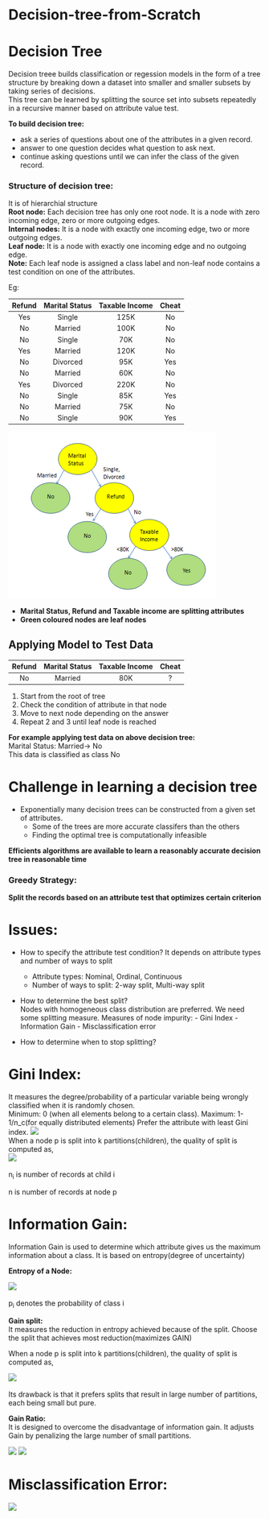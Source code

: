 # Decision-tree-from-Scratch

# Decision Tree

Decision treee builds classification or regession models in the form of a tree structure by breaking down a dataset into smaller and smaller subsets by taking series of decisions.   
This tree can be learned by splitting the source set into subsets repeatedly in a recursive manner based on attribute value test.  

**To build decision tree:**
- ask a series of questions about one of the attributes in a given record.
- answer to one question decides what question to ask next.
- continue asking questions until we can infer the class of the given record.

### Structure of decision tree:
It is of hierarchial structure   
**Root node:** Each decision tree has only one root node. It is a node with zero incoming edge, zero or more outgoing edges.   
**Internal nodes:** It is a node with exactly one incoming edge, two or more outgoing edges.  
**Leaf node:** It is a node with exactly one incoming edge and no outgoing edge.  
**Note:** Each leaf node is assigned a class label and non-leaf node contains a test condition on one of the attributes.  

Eg:

|Refund|Marital Status|Taxable Income|Cheat|
|:-:|:-:|:-:|:-:|
|Yes|Single|125K|No|
|No|Married|100K|No|
|No|Single|70K|No|
|Yes|Married|120K|No|
|No|Divorced|95K|Yes|
|No|Married|60K|No|
|Yes|Divorced|220K|No|
|No|Single|85K|Yes|
|No|Married|75K|No|
|No|Single|90K|Yes|  

![](DT1.PNG)

* **Marital Status, Refund and Taxable income are splitting attributes** 
* **Green coloured nodes are leaf nodes**  

## Applying Model to Test Data
|Refund|Marital Status|Taxable Income|Cheat|  
|:-:|:-:|:-:|:-:|
No|Married|80K|?|  

1. Start from the root of tree
2. Check the condition of attribute in that node
3. Move to next node depending on the answer
4. Repeat 2 and 3 until leaf node is reached

**For example applying test data on above decision tree:**  
Marital Status: Married-> No     
This data is classified as class No   

# Challenge in learning a decision tree
- Exponentially many decision trees can be constructed from a given set of attributes.
    - Some of the trees are more accurate classifers than the others
    - Finding the optimal tree is computationally infeasible

**Efficients algorithms are available to learn a reasonably accurate decision tree in reasonable time**

### Greedy Strategy:
**Split the records based on an attribute test that optimizes certain criterion**  

# Issues: 
- How to specify the attribute test condition?
    It depends on attribute types and number of ways to split
    - Attribute types: Nominal, Ordinal, Continuous
    - Number of ways to split: 2-way split, Multi-way split
    
- How to determine the best split?  
    Nodes with homogeneous class distribution are preferred. We need some splitting measure. 
    Measures of node impurity:
        - Gini Index
        - Information Gain
        - Misclassification error
        
- How to determine when to stop splitting?


# Gini Index:  
It measures the degree/probability of a particular variable being wrongly classified when it is randomly chosen.  
Minimum: 0 (when all elements belong to a certain class). 
Maximum: 1-1/n_c(for equally distributed elements) Prefer the attribute with least Gini index.
<img src="https://render.githubusercontent.com/render/math?math=Gini(Node)=1-\sum_{i=1}^n p_i^2">  
When a node p is split into k partitions(children), the quality of split is computed as,  
<img src="https://render.githubusercontent.com/render/math?math=GINI_{split}=\sum_{i=1}^k \dfrac{n_i}{n} GINI(i)">

n<sub>i</sub> is number of records at child i  
    
n is number of records at node p
    


# Information Gain:
Information Gain is used to determine which attribute gives us the maximum information about a class. It is based on entropy(degree of uncertainty)


**Entropy of a Node:** 
  
<img src="https://render.githubusercontent.com/render/math?math=Entropy(Node)=\sum_{i=1}^c-p_ilog_2p_i">   

p<sub>i</sub> denotes the probability of class i  

**Gain split:**  
It measures the reduction in entropy achieved because of the split. Choose the split that achieves most reduction(maximizes GAIN)  

When a node p is split into k partitions(children), the quality of split is computed as, 

<img src="https://render.githubusercontent.com/render/math?math=GAIN_{split}=Entropy(p)-\sum_{i=1}^{k}\dfrac{n_i}{n} Entropy(i)"> 

Its drawback is that it prefers splits that result in large number of partitions, each being small but pure.  

**Gain Ratio:**  
It is designed to overcome the disadvantage of information gain. It adjusts Gain by penalizing the large number of small partitions. 

<img src="https://render.githubusercontent.com/render/math?math=GainRatio_{split}=\dfrac{Gain_{split}}{SplitINFO}">
     
<img src="https://render.githubusercontent.com/render/math?math=SplitINFO=-\sum_{i=1}^{k}\dfrac{n_i}{n} log\dfrac{n_i}{n}">  

# Misclassification Error: 
<img src="https://render.githubusercontent.com/render/math?math=Error(Node)=1-max(p_i)">


